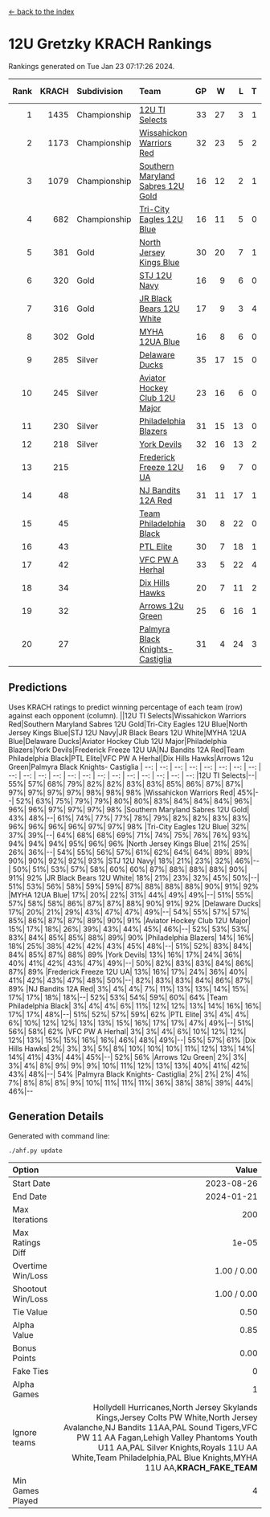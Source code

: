 [<- back to the index](readme.md)
# 12U Gretzky KRACH Rankings
Rankings generated on Tue Jan 23 07:17:26 2024.

Rank|KRACH|Subdivision|Team|GP|W|L|T|OTW|OTL|SoS|Exp Wins|Win Diff
---:|---:|:---|:---|---:|---:|---:|---:|---:|---:|---:|---:|---:
1|1435|Championship|[12U TI Selects](https://gamesheetstats.com/seasons/3659/teams/140450/schedule)|33|27|3|1|0|2|347|28.3|-0.0
2|1173|Championship|[Wissahickon Warriors Red](https://gamesheetstats.com/seasons/3659/teams/140468/schedule)|32|23|5|2|2|0|357|26.8|-0.0
3|1079|Championship|[Southern Maryland Sabres 12U Gold](https://gamesheetstats.com/seasons/3659/teams/140463/schedule)|16|12|2|1|0|1|419|13.3|-0.0
4|682|Championship|[Tri-City Eagles 12U Blue](https://gamesheetstats.com/seasons/3659/teams/140466/schedule)|16|11|5|0|0|0|448|11.8|-0.0
5|381|Gold|[North Jersey Kings Blue](https://gamesheetstats.com/seasons/3659/teams/140459/schedule)|30|20|7|1|2|0|223|23.4|0.0
6|320|Gold|[STJ 12U Navy](https://gamesheetstats.com/seasons/3659/teams/140464/schedule)|16|9|6|0|1|0|353|10.8|-0.0
7|316|Gold|[JR Black Bears 12U White](https://gamesheetstats.com/seasons/3659/teams/140456/schedule)|17|9|3|4|0|1|375|11.8|-0.0
8|302|Gold|[MYHA 12UA Blue](https://gamesheetstats.com/seasons/3659/teams/140457/schedule)|16|8|6|0|1|1|429|9.8|-0.0
9|285|Silver|[Delaware Ducks](https://gamesheetstats.com/seasons/3659/teams/140453/schedule)|35|17|15|0|2|1|399|19.8|-0.0
10|245|Silver|[Aviator Hockey Club 12U Major](https://gamesheetstats.com/seasons/3659/teams/140452/schedule)|23|16|6|0|1|0|190|17.9|0.0
11|230|Silver|[Philadelphia Blazers](https://gamesheetstats.com/seasons/3659/teams/140461/schedule)|31|15|13|0|2|1|384|17.8|-0.0
12|218|Silver|[York Devils](https://gamesheetstats.com/seasons/3659/teams/140469/schedule)|32|16|13|2|1|0|351|18.8|-0.0
13|215||[Frederick Freeze 12U UA](https://gamesheetstats.com/seasons/3659/teams/140455/schedule)|16|9|7|0|0|0|352|9.8|-0.0
14|48||[NJ Bandits 12A Red](https://gamesheetstats.com/seasons/3659/teams/140458/schedule)|31|11|17|1|0|2|249|12.4|0.0
15|45||[Team Philadelphia Black](https://gamesheetstats.com/seasons/3659/teams/140465/schedule)|30|8|22|0|0|0|304|8.9|0.0
16|43||[PTL Elite](https://gamesheetstats.com/seasons/3659/teams/140462/schedule)|30|7|18|1|2|2|266|10.4|0.0
17|42||[VFC PW A Herhal](https://gamesheetstats.com/seasons/3659/teams/140467/schedule)|33|5|22|4|1|1|359|8.8|-0.0
18|34||[Dix Hills Hawks](https://gamesheetstats.com/seasons/3659/teams/140454/schedule)|20|7|11|2|0|0|109|8.9|0.0
19|32||[Arrows 12u Green](https://gamesheetstats.com/seasons/3659/teams/140451/schedule)|25|6|16|1|2|0|197|9.4|0.0
20|27||[Palmyra Black Knights- Castiglia](https://gamesheetstats.com/seasons/3659/teams/140460/schedule)|31|4|24|3|0|0|384|6.4|0.0

## Predictions
Uses KRACH ratings to predict winning percentage of each team (row) against each opponent (column).
||12U TI Selects|Wissahickon Warriors Red|Southern Maryland Sabres 12U Gold|Tri-City Eagles 12U Blue|North Jersey Kings Blue|STJ 12U Navy|JR Black Bears 12U White|MYHA 12UA Blue|Delaware Ducks|Aviator Hockey Club 12U Major|Philadelphia Blazers|York Devils|Frederick Freeze 12U UA|NJ Bandits 12A Red|Team Philadelphia Black|PTL Elite|VFC PW A Herhal|Dix Hills Hawks|Arrows 12u Green|Palmyra Black Knights- Castiglia
| --: | --: | --: | --: | --: | --: | --: | --: | --: | --: | --: | --: | --: | --: | --: | --: | --: | --: | --: | --: | --: 
|12U TI Selects|--| 55%| 57%| 68%| 79%| 82%| 82%| 83%| 83%| 85%| 86%| 87%| 87%| 97%| 97%| 97%| 97%| 98%| 98%| 98%
|Wissahickon Warriors Red| 45%|--| 52%| 63%| 75%| 79%| 79%| 80%| 80%| 83%| 84%| 84%| 84%| 96%| 96%| 96%| 97%| 97%| 97%| 98%
|Southern Maryland Sabres 12U Gold| 43%| 48%|--| 61%| 74%| 77%| 77%| 78%| 79%| 82%| 82%| 83%| 83%| 96%| 96%| 96%| 96%| 97%| 97%| 98%
|Tri-City Eagles 12U Blue| 32%| 37%| 39%|--| 64%| 68%| 68%| 69%| 71%| 74%| 75%| 76%| 76%| 93%| 94%| 94%| 94%| 95%| 96%| 96%
|North Jersey Kings Blue| 21%| 25%| 26%| 36%|--| 54%| 55%| 56%| 57%| 61%| 62%| 64%| 64%| 89%| 89%| 90%| 90%| 92%| 92%| 93%
|STJ 12U Navy| 18%| 21%| 23%| 32%| 46%|--| 50%| 51%| 53%| 57%| 58%| 60%| 60%| 87%| 88%| 88%| 88%| 90%| 91%| 92%
|JR Black Bears 12U White| 18%| 21%| 23%| 32%| 45%| 50%|--| 51%| 53%| 56%| 58%| 59%| 59%| 87%| 88%| 88%| 88%| 90%| 91%| 92%
|MYHA 12UA Blue| 17%| 20%| 22%| 31%| 44%| 49%| 49%|--| 51%| 55%| 57%| 58%| 58%| 86%| 87%| 87%| 88%| 90%| 91%| 92%
|Delaware Ducks| 17%| 20%| 21%| 29%| 43%| 47%| 47%| 49%|--| 54%| 55%| 57%| 57%| 85%| 86%| 87%| 87%| 89%| 90%| 91%
|Aviator Hockey Club 12U Major| 15%| 17%| 18%| 26%| 39%| 43%| 44%| 45%| 46%|--| 52%| 53%| 53%| 83%| 84%| 85%| 85%| 88%| 89%| 90%
|Philadelphia Blazers| 14%| 16%| 18%| 25%| 38%| 42%| 42%| 43%| 45%| 48%|--| 51%| 52%| 83%| 84%| 84%| 85%| 87%| 88%| 89%
|York Devils| 13%| 16%| 17%| 24%| 36%| 40%| 41%| 42%| 43%| 47%| 49%|--| 50%| 82%| 83%| 83%| 84%| 86%| 87%| 89%
|Frederick Freeze 12U UA| 13%| 16%| 17%| 24%| 36%| 40%| 41%| 42%| 43%| 47%| 48%| 50%|--| 82%| 83%| 83%| 84%| 86%| 87%| 89%
|NJ Bandits 12A Red|  3%|  4%|  4%|  7%| 11%| 13%| 13%| 14%| 15%| 17%| 17%| 18%| 18%|--| 52%| 53%| 54%| 59%| 60%| 64%
|Team Philadelphia Black|  3%|  4%|  4%|  6%| 11%| 12%| 12%| 13%| 14%| 16%| 16%| 17%| 17%| 48%|--| 51%| 52%| 57%| 59%| 62%
|PTL Elite|  3%|  4%|  4%|  6%| 10%| 12%| 12%| 13%| 13%| 15%| 16%| 17%| 17%| 47%| 49%|--| 51%| 56%| 58%| 62%
|VFC PW A Herhal|  3%|  3%|  4%|  6%| 10%| 12%| 12%| 12%| 13%| 15%| 15%| 16%| 16%| 46%| 48%| 49%|--| 55%| 57%| 61%
|Dix Hills Hawks|  2%|  3%|  3%|  5%|  8%| 10%| 10%| 10%| 11%| 12%| 13%| 14%| 14%| 41%| 43%| 44%| 45%|--| 52%| 56%
|Arrows 12u Green|  2%|  3%|  3%|  4%|  8%|  9%|  9%|  9%| 10%| 11%| 12%| 13%| 13%| 40%| 41%| 42%| 43%| 48%|--| 54%
|Palmyra Black Knights- Castiglia|  2%|  2%|  2%|  4%|  7%|  8%|  8%|  8%|  9%| 10%| 11%| 11%| 11%| 36%| 38%| 38%| 39%| 44%| 46%|--

## Generation Details

Generated with command line:
```
./ahf.py update
```

| Option | Value |
| :----- | ----: |
| Start Date | 2023-08-26 |
| End Date | 2024-01-21 |
| Max Iterations | 200 |
| Max Ratings Diff | 1e-05 |
| Overtime Win/Loss | 1.00 / 0.00 |
| Shootout Win/Loss | 1.00 / 0.00 |
| Tie Value | 0.50 |
| Alpha Value | 0.85 |
| Bonus Points | 0.00 |
| Fake Ties | 0 |
| Alpha Games | 1 |
| Ignore teams | Hollydell Hurricanes,North Jersey Skylands Kings,Jersey Colts PW White,North Jersey Avalanche,NJ Bandits 11AA,PAL Sound Tigers,VFC PW 11 AA Fagan,Lehigh Valley Phantoms Youth U11 AA,PAL Silver Knights,Royals 11U AA White,Team Philadelphia,PAL Blue Knights,MYHA 11U AA,__KRACH_FAKE_TEAM__ |
| Min Games Played | 4 |

